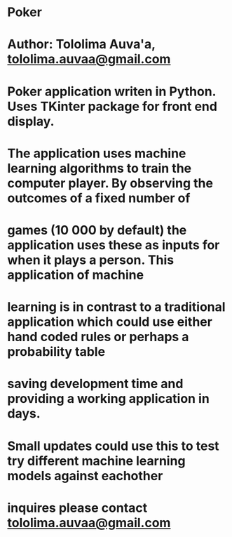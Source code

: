 # Poker
# Author: Tololima Auva'a, tololima.auvaa@gmail.com

# Poker application writen in Python. Uses TKinter package for front end display.

# The application uses machine learning algorithms to train the computer player. By observing the outcomes of a fixed number of
# games (10 000 by default) the application uses these as inputs for when it plays a person. This application of machine 
# learning is in contrast to a traditional application which could use either hand coded rules or perhaps a probability table 
# saving development time and providing a working application in days.
# Small updates could use this to test try different machine learning models against eachother

# inquires please contact tololima.auvaa@gmail.com
